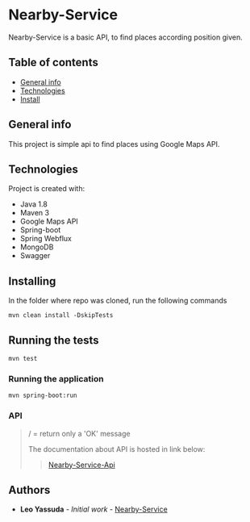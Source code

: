 # Nearby-Service

Nearby-Service is a basic API, to find places according position given. 

## Table of contents
* [General info](#general-info)
* [Technologies](#technologies)
* [Install](#installing) 

## General info
This project is simple api to find places using Google Maps API.

## Technologies
Project is created with:
* Java 1.8
* Maven 3
* Google Maps API
* Spring-boot
* Spring Webflux
* MongoDB
* Swagger

## Installing

In the folder where repo was cloned, run the following commands

```
mvn clean install -DskipTests 
```

## Running the tests

```
mvn test
```

### Running the application

```
mvn spring-boot:run
```

### API

> / = return only a 'OK' message
> 
> The documentation about API is hosted in link below:
>> [Nearby-Service-Api](https://app.swaggerhub.com/apis/yassuda-apps/nearby-service-api/1.0.0) 

## Authors

* **Leo Yassuda** - *Initial work* - [Nearby-Service](https://gitlab.com/leoyassuda/nearby-service)

